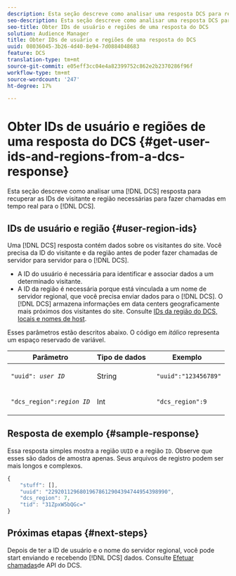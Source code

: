 ```yaml
---
description: Esta seção descreve como analisar uma resposta DCS para recuperar as IDs de visitante e região necessárias para fazer chamadas em tempo real para o DCS.
seo-description: Esta seção descreve como analisar uma resposta DCS para recuperar as IDs de visitante e região necessárias para fazer chamadas em tempo real para o DCS.
seo-title: Obter IDs de usuário e regiões de uma resposta do DCS
solution: Audience Manager
title: Obter IDs de usuário e regiões de uma resposta do DCS
uuid: 08036045-3b26-4d40-8e94-7d0884048683
feature: DCS
translation-type: tm+mt
source-git-commit: e05eff3cc04e4a82399752c862e2b2370286f96f
workflow-type: tm+mt
source-wordcount: '247'
ht-degree: 17%

---
```



# Obter IDs de usuário e regiões de uma resposta do DCS {#get-user-ids-and-regions-from-a-dcs-response}

Esta seção descreve como analisar uma [!DNL DCS] resposta para recuperar as IDs de visitante e região necessárias para fazer chamadas em tempo real para o [!DNL DCS].

## IDs de usuário e região {#user-region-ids}

Uma [!DNL DCS] resposta contém dados sobre os visitantes do site. Você precisa da ID do visitante e da região antes de poder fazer chamadas de servidor para servidor para o [!DNL DCS].

* A ID do usuário é necessária para identificar e associar dados a um determinado visitante.
* A ID da região é necessária porque está vinculada a um nome de servidor regional, que você precisa enviar dados para o [!DNL DCS]. O [!DNL DCS] armazena informações em data centers geograficamente mais próximos dos visitantes do site. Consulte [IDs da região do DCS, locais e nomes de host](../../../api/dcs-intro/dcs-api-reference/dcs-regions.md).

Esses parâmetros estão descritos abaixo. O código em *itálico* representa um espaço reservado de variável.

<table id="table_822C02D5978348DCB7153001882D397C"> 
 <thead> 
  <tr> 
   <th colname="col1" class="entry"> Parâmetro </th> 
   <th colname="col2" class="entry"> Tipo de dados </th> 
   <th colname="col3" class="entry"> Exemplo </th> 
  </tr> 
 </thead>
 <tbody> 
  <tr> 
   <td colname="col1"> <p><code>"uuid": <i>user ID</i></code> </p> </td> 
   <td colname="col2"> <p>String   </p> </td> 
   <td colname="col3"> <p> <code> "uuid":"123456789"</code> </p> </td> 
  </tr> 
  <tr> 
   <td colname="col1"> <p><code>"dcs_region":<i>region ID</i></code> </p> </td> 
   <td colname="col2"> <p>Int </p> </td> 
   <td colname="col3"> <p> <code> "dcs_region":9</code> </p> </td> 
  </tr> 
 </tbody> 
</table>

## Resposta de exemplo {#sample-response}

Essa resposta simples mostra a região `UUID` e a região `ID`. Observe que esses são dados de amostra apenas. Seus arquivos de registro podem ser mais longos e complexos.

```js
{
    "stuff": [],
    "uuid": "22920112968019678612904394744954398990",
    "dcs_region": 7,
    "tid": "31ZpxW5bQGc="
}
```

## Próximas etapas {#next-steps}

Depois de ter a ID de usuário e o nome do servidor regional, você pode start enviando e recebendo [!DNL DCS] dados. Consulte [Efetuar chamadas](../../../api/dcs-intro/dcs-s2s/dcs-s2s-calls.md)de API do DCS.

